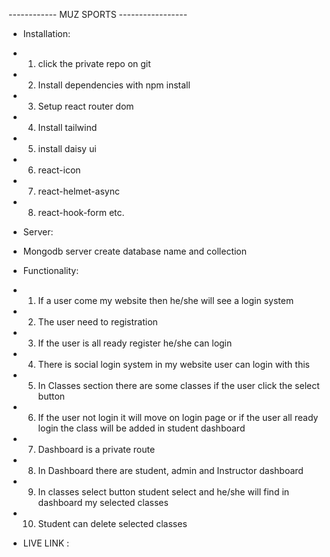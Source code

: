 ------------ MUZ SPORTS -----------------
- Installation:
- 1. click the private repo on git
- 2. Install dependencies with npm install
- 3. Setup react router dom
- 4. Install tailwind
- 5. install daisy ui
- 6. react-icon
- 7. react-helmet-async
- 8. react-hook-form etc.

- Server:
- Mongodb server create database name and collection 

- Functionality:
- 1. If a user come my website then he/she will see a login system
- 2. The user need to registration
- 3. If the user is all ready register he/she can login
- 4. There is social login system in my website user can login with this
- 5. In Classes section there are some classes if the user click the select button 
- 6. If the user not login it will move on login page or if the user all ready login the class will be  added in student dashboard
- 7. Dashboard is a private route
- 8. In Dashboard there are student, admin and Instructor dashboard
- 9. In classes select button student select and he/she will find in dashboard my selected classes
- 10. Student can delete selected classes


- LIVE LINK : 
